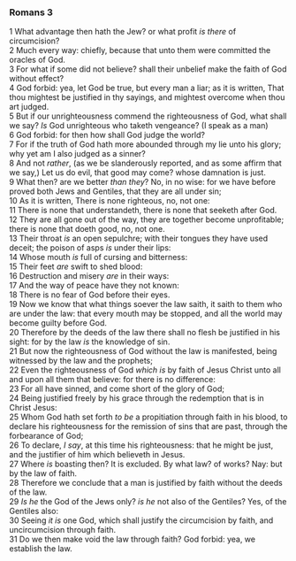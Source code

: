 ### Romans 3

1 What advantage then hath the Jew? or what profit *is there* of circumcision?  
2 Much every way: chiefly, because that unto them were committed the oracles of God.  
3 For what if some did not believe? shall their unbelief make the faith of God without effect?  
4 God forbid: yea, let God be true, but every man a liar; as it is written, That thou mightest be justified in thy sayings, and mightest overcome when thou art judged.  
5 But if our unrighteousness commend the righteousness of God, what shall we say? *Is* God unrighteous who taketh vengeance? (I speak as a man)  
6 God forbid: for then how shall God judge the world?  
7 For if the truth of God hath more abounded through my lie unto his glory; why yet am I also judged as a sinner?  
8 And not *rather*, (as we be slanderously reported, and as some affirm that we say,) Let us do evil, that good may come? whose damnation is just.  
9 What then? are we better *than they*? No, in no wise: for we have before proved both Jews and Gentiles, that they are all under sin;  
10 As it is written, There is none righteous, no, not one:  
11 There is none that understandeth, there is none that seeketh after God.  
12 They are all gone out of the way, they are together become unprofitable; there is none that doeth good, no, not one.  
13 Their throat *is* an open sepulchre; with their tongues they have used deceit; the poison of asps *is* under their lips:  
14 Whose mouth *is* full of cursing and bitterness:  
15 Their feet *are* swift to shed blood:  
16 Destruction and misery *are* in their ways:  
17 And the way of peace have they not known:  
18 There is no fear of God before their eyes.  
19 Now we know that what things soever the law saith, it saith to them who are under the law: that every mouth may be stopped, and all the world may become guilty before God.  
20 Therefore by the deeds of the law there shall no flesh be justified in his sight: for by the law *is* the knowledge of sin.  
21 But now the righteousness of God without the law is manifested, being witnessed by the law and the prophets;  
22 Even the righteousness of God *which is* by faith of Jesus Christ unto all and upon all them that believe: for there is no difference:  
23 For all have sinned, and come short of the glory of God;  
24 Being justified freely by his grace through the redemption that is in Christ Jesus:  
25 Whom God hath set forth *to be* a propitiation through faith in his blood, to declare his righteousness for the remission of sins that are past, through the forbearance of God;  
26 To declare, *I say*, at this time his righteousness: that he might be just, and the justifier of him which believeth in Jesus.  
27 Where *is* boasting then? It is excluded. By what law? of works? Nay: but by the law of faith.  
28 Therefore we conclude that a man is justified by faith without the deeds of the law.  
29 *Is he* the God of the Jews only? *is he* not also of the Gentiles? Yes, of the Gentiles also:  
30 Seeing *it is* one God, which shall justify the circumcision by faith, and uncircumcision through faith.  
31 Do we then make void the law through faith? God forbid: yea, we establish the law.  
